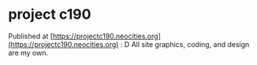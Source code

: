# project c190
Published at [https://projectc190.neocities.org](https://projectc190.neocities.org) : D
All site graphics, coding, and design are my own.
